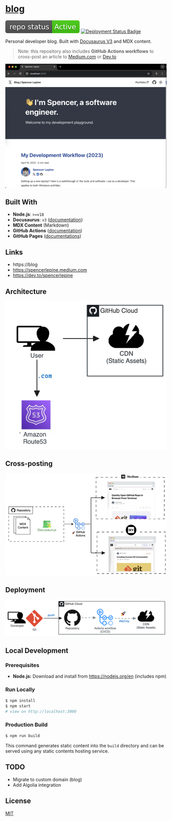 # [blog](https://blog)

![project status badge](./.github/active.svg)
[![Deployment Status Badge](https://github.com/spencerlepine/blog/actions/workflows/github-pages-deploy.yml/badge.svg?branch=main)](https://github.com/spencerlepine/blog/actions/workflows/github-pages-deploy.yml)

Personal developer blog. Built with [Docusaurus V3](https://docusaurus.io) and MDX content.

> Note: this repository also includes **GitHub Actions workflows** to cross-post an article to [Medium.com](https://medium.com) or [Dev.to](https://dev.to)

![Blog Screenshot](./docs/images/screenshot.png)

## Built With

- **Node.js**: `>=v18`
- **Docusaurus**: `v3` ([documentation](https://docusaurus.io/docs))
- **MDX Content** (Markdown)
- **GitHub Actions** ([documentation](https://docs.github.com/actions))
- **GitHub Pages** ([documentations](https://docs.github.com/pages))

## Links

- https://blog
- https://spencerlepine.medium.com
- https://dev.to/spencerlepine

## Architecture

![Architecture Diagram](./docs/images/blog-architecture.png)

## Cross-posting

![Cross Posting Diagram](./docs/images/cross-posting-diagram.jpg)

## Deployment

![Deployment Diagram](./docs/images/blog-deployment.png)

## Local Development

### Prerequisites

- **Node.js:** Download and install from https://nodejs.org/en (includes npm)

### Run Locally

```sh
$ npm install
$ npm start
# view on http://localhost:3000
```

### Production Build

```sh
$ npm run build
```

This command generates static content into the `build` directory and can be served using any static contents hosting service.

## TODO

- Migrate to custom domain (blog)
- Add Algolia integration

## License

[MIT](./LICENSE.txt)
